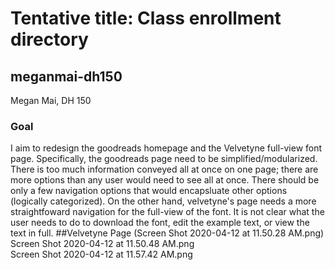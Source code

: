 # Tentative title: Class enrollment directory
## meganmai-dh150
Megan Mai, DH 150 
### Goal 
I aim to redesign the goodreads homepage and the Velvetyne full-view font page. Specifically, the goodreads page need to be simplified/modularized. There is too much information conveyed all at once on one page; there are more options than any user would need to see all at once. There should be only a few navigation options that would encapsluate other options (logically categorized). On the other hand, velvetyne's page needs a more straightfoward navigation for the full-view of the font. It is not clear what the user needs to do to download the font, edit the example text, or view the text in full.
##Velvetyne Page
(Screen Shot 2020-04-12 at 11.50.28 AM.png)
Screen Shot 2020-04-12 at 11.50.48 AM.png	
Screen Shot 2020-04-12 at 11.57.42 AM.png	

